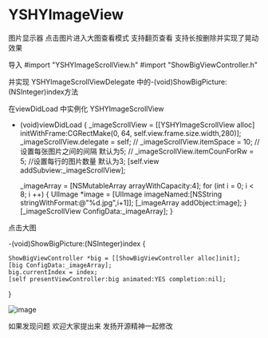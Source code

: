 # YSHYImageView
图片显示器 点击图片进入大图查看模式 支持翻页查看 支持长按删除并实现了晃动效果

导入 
#import "YSHYImageScrollView.h"
#import "ShowBigViewController.h"

并实现 YSHYImageScrollViewDelegate 中的-(void)ShowBigPicture:(NSInteger)index方法

在viewDidLoad 中实例化 YSHYImageScrollView

- (void)viewDidLoad 
{
     _imageScrollView = [[YSHYImageScrollView alloc] initWithFrame:CGRectMake(0, 64, self.view.frame.size.width,280)];
    _imageScrollView.delegate = self;
//    _imageScrollView.itemSpace = 10; //设置每张图片之间的间隔  默认为5;
//    _imageScrollView.itemCounForRw = 5; //设置每行的图片数量  默认为3;
    [self.view addSubview:_imageScrollView];

    _imageArray = [NSMutableArray arrayWithCapacity:4];
    for (int i = 0; i < 8; i ++)
    {
        UIImage *image  = [UIImage imageNamed:[NSString stringWithFormat:@"%d.jpg",i+1]];
        [_imageArray addObject:image];
    }
    [_imageScrollView ConfigData:_imageArray];
}


点击大图


-(void)ShowBigPicture:(NSInteger)index
{

    ShowBigViewController *big = [[ShowBigViewController alloc]init];
    [big ConfigData:_imageArray];
    big.currentIndex = index;
    [self presentViewController:big animated:YES completion:nil];

    
}

![image](https://github.com/DecembeGrirl/YSHYImageView/blob/master/YSHYImageView/testImage/YSHYImage.gif)

如果发现问题 欢迎大家提出来 发扬开源精神一起修改
